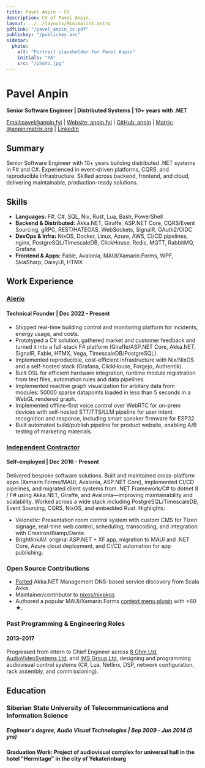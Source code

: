 ```yaml
---
title: Pavel Anpin - CV
description: CV of Pavel Anpin.
layout: ../../layouts/Minimalist.astro
pdfLink: "/pavel_anpin_cv.pdf"
publickey: "/publickey.asc"
sidebar:
  photo:
    alt: "Portrait placeholder for Pavel Anpin"
    initials: "PA"
    src: "/photo.jpg"
---
```


# Pavel Anpin
**Senior Software Engineer | Distributed Systems | 10+ years with .NET**

[Email:pavel@anpin.fyi](mailto:pavel@anpin.fyi) | [Website: anpin.fyi](https://anpin.fyi) | [GitHub: anpin](https://github.com/anpin) | [Matrix: @anpin:matrix.org](https://matrix.to/#/@anpin:matrix.org) | [LinkedIn](https://www.linkedin.com/in/pavel-anpin/)

## Summary
Senior Software Engineer with 10+ years building distributed .NET systems in F# and C#. Experienced in event-driven platforms, CQRS, and reproducible infrastructure. Skilled across backend, frontend, and cloud, delivering maintainable, production-ready solutions.

## Skills
- **Languages:** F#, C#, SQL, Nix, Rust, Lua, Bash, PowerShell
- **Backend & Distributed:** Akka.NET, Giraffe, ASP.NET Core, CQRS/Event Sourcing, gRPC, REST/HATEOAS, WebSockets, SignalR, OAuth2/OIDC  
- **DevOps & Infra:**  NixOS, Docker, Linux, Azure, AWS, CI/CD pipelines, nginx, PostgreSQL/TimescaleDB, ClickHouse, Redis, MQTT, RabbitMQ, Grafana 
- **Frontend & Apps:** Fable, Avalonia, MAUI/Xamarin.Forms, WPF, SkiaSharp, DaisyUI, HTMX

## Work Experience

### [Alerio](https://alerio.net/?ref=anpin.fyi)
#### Technical Founder | Dec 2022 - Present
- Shipped real-time building control and monitoring platform for incidents, energy usage, and costs.
- Prototyped a C# solution, gathered market and customer feedback and turned it into a full-stack F# platform (Giraffe/ASP.NET Core, Akka.NET, SignalR, Fable, HTMX, Vega, TimescaleDB/PostgreSQL).
- Implemented reproducible, cost-efficient infrastructure with Nix/NixOS and a self-hosted stack (Grafana, ClickHouse, Forgejo, Authentik).
- Built DSL for efficient hardware integration, runtime module registration from text files, automation rules and data pipelines.
- Implemented reactive graph visualization for arbitary data from modules: 50000 sparse datapoints loaded in less than 5 seconds in a WebGL rendered graph. 
- Implemented offline-first voice control over WebRTC for on-prem devices with self-hosted STT/TTS/LLM pipeline for user intent recognition and response, including smart speaker firmware for ESP32.
- Built automated build/publish pipeline for product website, enabling A/B testing of marketing materials.

### [Independent Contractor](https://anpin.fyi)
#### Self-employed | Dec 2016 - Present
Delivered bespoke software solutions. Built and maintained cross-platform apps (Xamarin.Forms/MAUI, Avalonia, ASP.NET Core), implemented CI/CD pipelines, and migrated client systems from .NET Framework/C# to dotnet 8 / F# using Akka.NET, Giraffe, and Avalonia—improving maintainability and scalability. Worked across a wide stack including PostgreSQL/TimescaleDB, Event Sourcing, CQRS, NixOS, and embedded Rust. Highlights:
- Velonetic: Presentation room control system with custom CMS for Tizen signage, real-time web control, scheduling, transcoding, and integration with Crestron/Biamp/Dante.
- BrightlinkAV: original ASP.NET + XF app, migration to MAUI and .NET Core, Azure cloud deployment, and CI/CD automation for app publishing.
 
### Open Source Contributions
- [Ported](https://github.com/akkadotnet/Akka.Management/pull/3365) Akka.NET Management DNS-based service discovery from Scala Akka.
- Maintainer/contributor to [nixos/nixpkgs](https://github.com/NixOS/nixpkgs/pulls?q=author%3Aanpin)
- Authored a popular MAUI/Xamarin.Forms [context menu plugin](https://github.com/anpin/ContextMenuContainer) with >60 **★**.

### Past Programming & Engineering Roles
#### 2013–2017
Progressed from intern to Chief Engineer across [8 Ohm Ltd](https://8ohm.ru/), [AudioVideoSystems Ltd](https://audioprofi.ru/), and [IMS Group Ltd](https://www.facebook.com/imsgroup.pro/), designing and programming audiovisual control systems (C#, Lua, Netlinx, DSP, network configuration, rack assembly, and commissioning).

## Education

### Siberian State University of Telecommunications and Information Science
##### Engineer's degree, Audio Visual Technologies | Sep 2009 - Jun 2014 (5 yrs)
#### Graduation Work: Project of audiovisual complex for universal hall in the hotel "Hermitage" in the city of Yekaterinburg

